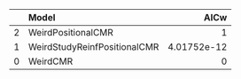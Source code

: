 |    | Model                        |        AICw |
|---:|:-----------------------------|------------:|
|  2 | WeirdPositionalCMR           | 1           |
|  1 | WeirdStudyReinfPositionalCMR | 4.01752e-12 |
|  0 | WeirdCMR                     | 0           |